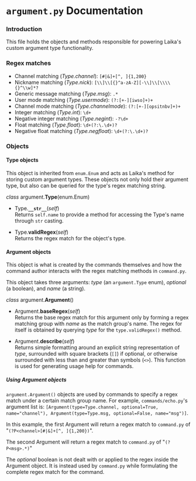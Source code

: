 # `argument.py` Documentation

### Introduction
This file holds the objects and methods responsible for powering Laika's custom argument type functionality. 

### Regex matches
* Channel matching (*Type.channel*): `[#|&]+[^, ]{1,200}`
* Nickname matching (*Type.nick*): `[\\]\\[{}^a-zA-Z][-\\]\\[\\\\{}^\\w]*?`
* Generic message matching (*Type.msg*): `.*`
* User mode matching (*Type.usermode*): `(?:[+-][iwso]+)+`
* Channel mode matching (*Type.channelmode*): `(?:[+-][opsitnbv]+)+`
* Integer matching (*Type.int*): `\d+`
* Negative integer matching (*Type.negint*): `-?\d+`
* Float matching (*Type.float*): `\d+(?:\.\d+)?`
* Negative float matching (*Type.negfloat*): `\d+(?:\.\d+)?`

### Objects
#### Type objects
This object is inherited from `enum.Enum` and acts as Laika's method for storing custom argument types. These objects not only hold their argument type, but also can be queried for the type's regex matching string.

*class* argument.**Type**(enum.Enum)

* Type.**`__str__`**(*self*)<br>
Returns `self.name` to provide a method for accessing the Type's name through `str` casting.


* Type.**validRegex**(*self*)<br>
Returns the regex match for the object's type.  



#### Argument objects
This object is what is created by the commands themselves and how the command author interacts with the regex matching methods in `command.py`.

This object takes three arguments: *type* (an `argument.Type` enum), *optional* (a boolean), and *name* (a string).

*class* argument.**Argument**()

* Argument.**baseRegex**(*self*)<br>
Returns the base regex match for this argument only by forming a regex matching group with *name* as the match group's name. The regex for itself is obtained by querying *type* for the `type.validRegex()` method.


* Argument.**describe**(*self*)<br>
Returns simple formatting around an explicit string representation of *type*, surrounded with square brackets (`[]`) if optional, or otherwise surrounded with less than and greater than symbols (`<>`). This function is used for generating usage help for commands.

##### Using Argument objects
`argument.Argument()` objects are used by commands to specify a regex match under a certain match group name. For example, `commands/echo.py`'s argument list is: `[Argument(type=Type.channel, optional=True, name="channel"), Argument(type=Type.msg, optional=False, name="msg")]`.

In this example, the first Argument will return a regex match to `command.py` of "`(?P<channel>[#|&]+[^, ]{1,200})`".

The second Argument will return a regex match to `command.py` of "`(?P<msg>.*)`"

The *optional* boolean is not dealt with or applied to the regex inside the Argument object. It is instead used by `command.py` while formulating the complete regex match for the command.
